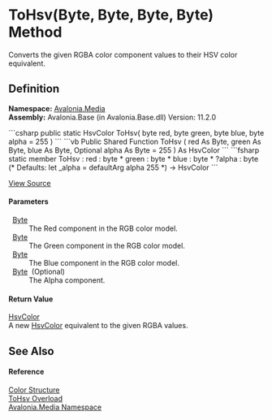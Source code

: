 # ToHsv(Byte, Byte, Byte, Byte) Method


Converts the given RGBA color component values to their HSV color equivalent.



## Definition
**Namespace:** <a href="N_Avalonia_Media">Avalonia.Media</a>  
**Assembly:** Avalonia.Base (in Avalonia.Base.dll) Version: 11.2.0

<Tabs groupId="api-code-preview">
<TabItem value="csharp" label="C#">
```csharp
public static HsvColor ToHsv(
	byte red,
	byte green,
	byte blue,
	byte alpha = 255
)
```
</TabItem>
<TabItem value="vb" label="VB">
```vb
Public Shared Function ToHsv ( 
	red As Byte,
	green As Byte,
	blue As Byte,
	Optional alpha As Byte = 255
) As HsvColor
```
</TabItem>
<TabItem value="fsharp" label="F#">
```fsharp
static member ToHsv : 
        red : byte * 
        green : byte * 
        blue : byte * 
        ?alpha : byte 
(* Defaults:
        let _alpha = defaultArg alpha 255
*)
-> HsvColor 
```
</TabItem>
</Tabs>



<a href="https://github.com/AvaloniaUI/Avalonia/tree/master/src/Avalonia.Base/Media/Color.cs#L614" title="View the source code">View Source</a>



#### Parameters
<dl><dt>  <a href="https://learn.microsoft.com/dotnet/api/system.byte" target="_blank" rel="noopener noreferrer">Byte</a></dt><dd>The Red component in the RGB color model.</dd><dt>  <a href="https://learn.microsoft.com/dotnet/api/system.byte" target="_blank" rel="noopener noreferrer">Byte</a></dt><dd>The Green component in the RGB color model.</dd><dt>  <a href="https://learn.microsoft.com/dotnet/api/system.byte" target="_blank" rel="noopener noreferrer">Byte</a></dt><dd>The Blue component in the RGB color model.</dd><dt>  <a href="https://learn.microsoft.com/dotnet/api/system.byte" target="_blank" rel="noopener noreferrer">Byte</a>  (Optional)</dt><dd>The Alpha component.</dd></dl>

#### Return Value
<a href="T_Avalonia_Media_HsvColor">HsvColor</a>  
A new <a href="T_Avalonia_Media_HsvColor">HsvColor</a> equivalent to the given RGBA values.

## See Also


#### Reference
<a href="T_Avalonia_Media_Color">Color Structure</a>  
<a href="Overload_Avalonia_Media_Color_ToHsv">ToHsv Overload</a>  
<a href="N_Avalonia_Media">Avalonia.Media Namespace</a>  

